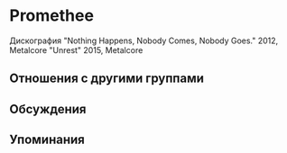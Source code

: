 # Promethee

Дискография
"Nothing Happens, Nobody Comes, Nobody Goes." 2012, Metalcore
"Unrest" 2015, Metalcore

## Отношения с другими группами


## Обсуждения


## Упоминания

